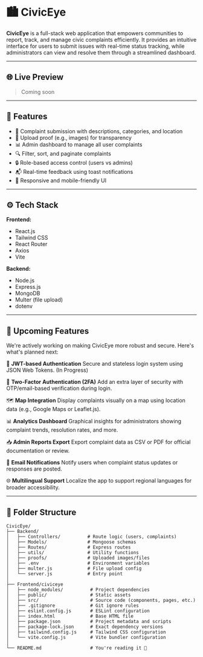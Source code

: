 # 🏙️ CivicEye

**CivicEye** is a full-stack web application that empowers communities to report, track, and manage civic complaints efficiently. It provides an intuitive interface for users to submit issues with real-time status tracking, while administrators can view and resolve them through a streamlined dashboard.

---

## 🌐 Live Preview

> Coming soon

---

## 🧩 Features

- 📝 Complaint submission with descriptions, categories, and location
- 📸 Upload proof (e.g., images) for transparency
- 📊 Admin dashboard to manage all user complaints
- 🔍 Filter, sort, and paginate complaints
- 🔒 Role-based access control (users vs admins)
- 📬 Real-time feedback using toast notifications
- 🎯 Responsive and mobile-friendly UI

---

## ⚙️ Tech Stack

**Frontend:**  
- React.js  
- Tailwind CSS  
- React Router  
- Axios  
- Vite

**Backend:**  
- Node.js  
- Express.js  
- MongoDB  
- Multer (file upload)  
- dotenv

---


## 🔮 Upcoming Features

We're actively working on making CivicEye more robust and secure. Here's what's planned next:

🔐 **JWT-based Authentication**
Secure and stateless login system using JSON Web Tokens. (In Progress)

📱 **Two-Factor Authentication (2FA)**
Add an extra layer of security with OTP/email-based verification during login.

🗺️ **Map Integration**
Display complaints visually on a map using location data (e.g., Google Maps or Leaflet.js).

📊 **Analytics Dashboard**
Graphical insights for administrators showing complaint trends, resolution rates, and more.

📥 **Admin Reports Export**
Export complaint data as CSV or PDF for official documentation or review.

📨 **Email Notifications**
Notify users when complaint status updates or responses are posted.

🌐 **Multilingual Support**
Localize the app to support regional languages for broader accessibility.

---


## 📁 Folder Structure

```plaintext
CivicEye/
├── Backend/
│   ├── Controllers/          # Route logic (users, complaints)
│   ├── Models/               # Mongoose schemas
│   ├── Routes/               # Express routes
│   ├── utils/                # Utility functions
│   ├── proofs/               # Uploaded images/files
│   ├── .env                  # Environment variables
│   ├── multer.js             # File upload config
│   └── server.js             # Entry point
│
├── Frontend/civiceye
│   ├── node_modules/          # Project dependencies
│   ├── public/                # Static assets
│   ├── src/                   # Source code (components, pages, etc.)
│   ├── .gitignore             # Git ignore rules
│   ├── eslint.config.js       # ESLint configuration
│   ├── index.html             # Base HTML file
│   ├── package.json           # Project metadata and scripts
│   ├── package-lock.json      # Exact dependency versions
│   ├── tailwind.config.js     # Tailwind CSS configuration
│   └── vite.config.js         # Vite bundler configuration
│
└── README.md                  # You're reading it 🙂

```
